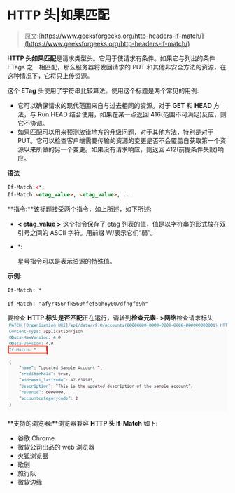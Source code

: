 # HTTP 头|如果匹配

> 原文:[https://www.geeksforgeeks.org/http-headers-if-match/](https://www.geeksforgeeks.org/http-headers-if-match/)

**HTTP 头如果匹配**是请求类型头。它用于使请求有条件。如果它与列出的条件 ETags 之一相匹配，那么服务器将发回请求的 PUT 和其他非安全方法的资源，在这种情况下，它将只上传资源。

这个 **ETag** 头使用了字符串比较算法。使用这个标题是两个常见的用例:

*   它可以确保请求的现代范围来自与过去相同的资源。对于 **GET** 和 **HEAD** 方法，与 Run HEAD 结合使用，如果在某一点返回 416(范围不可满足)反应，则它不协调。
*   如果匹配可以用来预测放错地方的升级问题，对于其他方法，特别是对于 PUT。它可以检查客户端需要传输的资源的变更是否不会覆盖自获取第一个资源以来所做的另一个变更。如果没有请求响应，则返回 412(前提条件失败)响应。

**语法**

```html
If-Match:<*;
If-Match:<etag_value>, <etag_value>, ...
```

**指令:**该标题接受两个指令，如上所述，如下所述:

*   **< etag_value >** 这个指令保存了 etag 列表的值，值是以字符串的形式放在双引号之间的 ASCII 字符。用前缀 W/表示它们“弱”。
*   ***:**

    星号指令可以是表示资源的特殊值。

**示例:**

```html
If-Match: *
```

```html
If-Match: "afyr456nfk560hfef5bhoy007dfhgfd9h"
```

要检查 **HTTP 标头是否匹配**正在运行，请转到**检查元素- >网络**检查请求标头
![](img/4c00c197e31ab4e5c5707cfa71d91e52.png)

**支持的浏览器:**浏览器兼容 **HTTP 头 If-Match** 如下:

*   谷歌 Chrome
*   微软公司出品的 web 浏览器
*   火狐浏览器
*   歌剧
*   旅行队
*   微软边缘